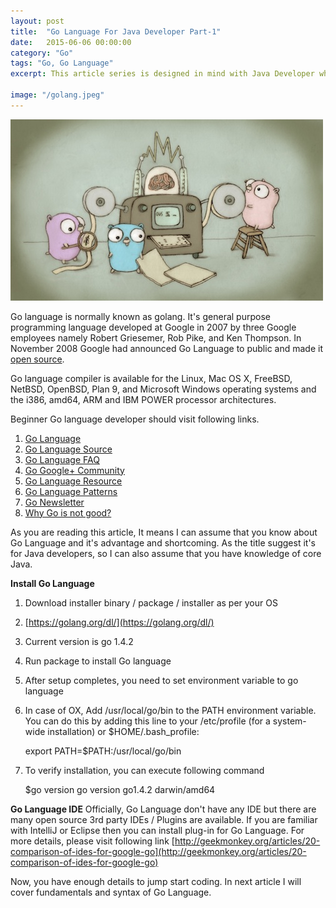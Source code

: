 ```yaml
---
layout: post
title:  "Go Language For Java Developer Part-1"
date:   2015-06-06 00:00:00
category: "Go"
tags: "Go, Go Language"
excerpt: This article series is designed in mind with Java Developer who would like to learn Go Language. 

image: "/golang.jpeg"
---
```


<img src="/assets/images/posts/golang.jpeg" alt="Go Language For Java Developer" title="Go Language For Java Developer" class="img-responsive">

Go language is normally known as golang. It's general purpose programming language developed at Google in 2007 by three Google employees namely Robert Griesemer, Rob Pike, and Ken Thompson. In November 2008 Google had announced Go Language to public and made it [open source](https://go.googlesource.com/go).

Go language compiler is available for the Linux, Mac OS X, FreeBSD, NetBSD, OpenBSD, Plan 9, and Microsoft Windows operating systems and the i386, amd64, ARM and IBM POWER processor architectures.

Beginner Go language developer should visit following links.

1. [Go Language](https://golang.org/)
2. [Go Language Source](https://go.googlesource.com/go)
3. [Go Language FAQ](https://golang.org/doc/faq#What_is_the_purpose_of_the_project)
4. [Go Google+ Community](https://plus.google.com/communities/114112804251407510571)
5. [Go Language Resource](http://go-lang.cat-v.org/)
6. [Go Language Patterns](http://www.golangpatterns.info/)
7. [Go Newsletter](http://golangweekly.com/)
8. [Why Go is not good?](http://yager.io/programming/go.html) 

As you are reading this article, It means I can assume that you know about Go Language and it's advantage and shortcoming. As the title suggest it's for Java developers, so I can also assume that you have knowledge of core Java. 

**Install Go Language**

1. Download installer binary / package / installer as per your OS 
2. [https://golang.org/dl/](https://golang.org/dl/)
3. Current version is go 1.4.2
4. Run package to install Go language
5. After setup completes, you need to set environment variable to go language
6. In case of OX, Add /usr/local/go/bin to the PATH environment variable. You can do this by 	adding this line to your /etc/profile (for a system-wide installation) or 	$HOME/.bash_profile:

	export PATH=$PATH:/usr/local/go/bin
7. To verify installation, you can execute following command

	$go version
	go version go1.4.2 darwin/amd64

**Go Language IDE**
Officially, Go Language don't have any IDE but there are many open source 3rd party IDEs / Plugins are available. If you are familiar with IntelliJ or Eclipse then you can install plug-in for Go Language. For more details, please visit following link
[http://geekmonkey.org/articles/20-comparison-of-ides-for-google-go](http://geekmonkey.org/articles/20-comparison-of-ides-for-google-go)	

Now, you have enough details to jump start coding. In next article I will cover fundamentals and syntax of Go Language.




